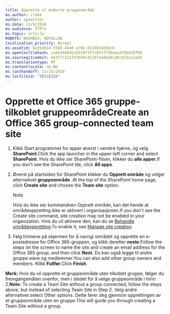 ```yaml
---
title: Opprette et moderne gruppeområde
ms.author: clake
author: spowriter
ms.date: 11/9/2018
ms.audience: ITPro
ms.topic: article
ROBOTS: NOINDEX, NOFOLLOW
localization_priority: Normal
ms.assetid: ba35d814-55b8-44e6-a70e-011b91d2bbcb
ms.openlocfilehash: caeb3d464ecb528f3ffc87cf75be4a3f9b410798
ms.sourcegitcommit: b43f77221f47b50c41197a448a9c26c423ce1ad5
ms.translationtype: MT
ms.contentlocale: nb-NO
ms.lasthandoff: 11/15/2019
ms.locfileid: "36516326"
---
```

# <a name="create-an-office-365-group-connected-team-site"></a><span data-ttu-id="d1e28-102">Opprette et Office 365 gruppe-tilkoblet gruppeområde</span><span class="sxs-lookup"><span data-stu-id="d1e28-102">Create an Office 365 group-connected team site</span></span>

1. <span data-ttu-id="d1e28-103">Klikk Start programmet for apper øverst i venstre hjørne, og velg **SharePoint**.</span><span class="sxs-lookup"><span data-stu-id="d1e28-103">Click the app launcher in the upper-left corner and select **SharePoint**.</span></span> <span data-ttu-id="d1e28-104">Hvis du ikke ser SharePoint-flisen, klikker du **alle apper**.</span><span class="sxs-lookup"><span data-stu-id="d1e28-104">If you don't see the SharePoint tile, click **All apps**.</span></span>
    
2. <span data-ttu-id="d1e28-105">Øverst på startsiden for SharePoint klikker du **Opprett område** og velger alternativet **gruppeområde** .</span><span class="sxs-lookup"><span data-stu-id="d1e28-105">At the top of the SharePoint home page, click **Create site** and choose the **Team site** option.</span></span> 
    
    > [!NOTE]
    > <span data-ttu-id="d1e28-106">Hvis du ikke ser kommandoen Opprett område, kan det hende at områdeoppretting ikke er aktivert i organisasjonen.</span><span class="sxs-lookup"><span data-stu-id="d1e28-106">If you don't see the Create site command, site creation may not be enabled in your organization.</span></span> <span data-ttu-id="d1e28-107">Hvis du vil aktivere den, kan du se [Behandle områdeoppretting](https://go.microsoft.com/fwlink/?linkid=2009644).</span><span class="sxs-lookup"><span data-stu-id="d1e28-107">To enable it, see [Manage site creation](https://go.microsoft.com/fwlink/?linkid=2009644).</span></span> 
  
3. <span data-ttu-id="d1e28-108">Følg trinnene på skjermen for å navngi området og opprette en e-postadresse for Office 365-gruppen, og klikk deretter **neste**.</span><span class="sxs-lookup"><span data-stu-id="d1e28-108">Follow the steps on the screen to name the site and create an email address for the Office 365 group, and then click **Next**.</span></span> <span data-ttu-id="d1e28-109">Du kan også legge til andre gruppe eiere og medlemmer.</span><span class="sxs-lookup"><span data-stu-id="d1e28-109">You can also add other group owners and members.</span></span> <span data-ttu-id="d1e28-110">Klikk **Fullfør**.</span><span class="sxs-lookup"><span data-stu-id="d1e28-110">Click **Finish**.</span></span>
  
 <span data-ttu-id="d1e28-111">**Merk:** Hvis du vil opprette et gruppeområde uten tilkoblet gruppe, følger du fremgangsmåten ovenfor, men i stedet for å velge gruppeområde i trinn 2.</span><span class="sxs-lookup"><span data-stu-id="d1e28-111">**Note:** To create a Team Site without a group connected, follow the steps above, but instead of selecting Team Site in Step 2.</span></span> <span data-ttu-id="d1e28-112">Velg andre alternativer.</span><span class="sxs-lookup"><span data-stu-id="d1e28-112">select Other options.</span></span> <span data-ttu-id="d1e28-113">Dette fører deg gjennom opprettingen av et gruppeområde uten en gruppe.</span><span class="sxs-lookup"><span data-stu-id="d1e28-113">This will guide you through creating a Team Site without a group.</span></span> 
    


